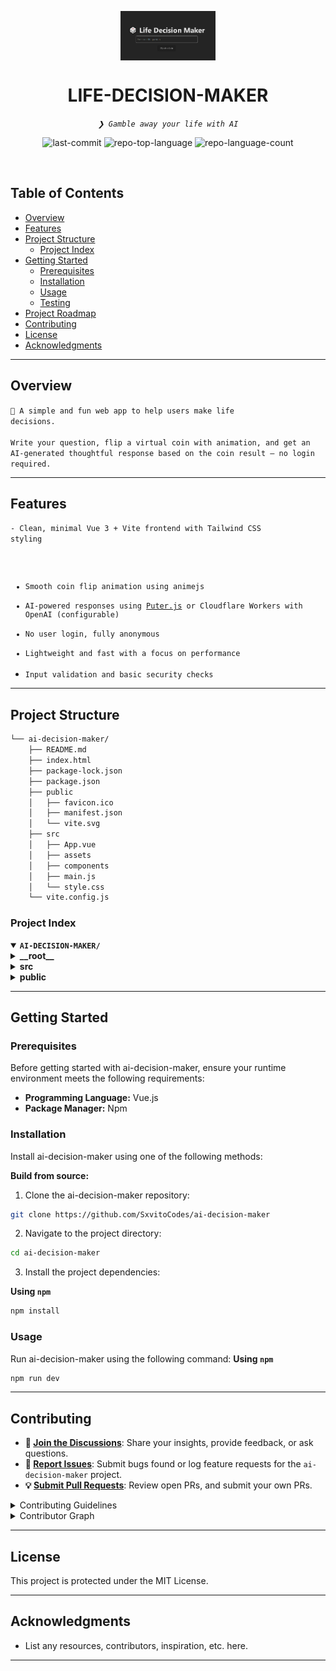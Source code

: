 <p align="center">
    <img src="public/cover.png" align="center" width="30%">
</p>
<p align="center"><h1 align="center">LIFE-DECISION-MAKER</h1></p>
<p align="center">
	<em><code>❯ Gamble away your life with AI</code></em>
</p>
<p align="center">
	<img src="https://img.shields.io/github/last-commit/SxvitoCodes/ai-decision-maker?style=default&logo=git&logoColor=white&color=0080ff" alt="last-commit">
	<img src="https://img.shields.io/github/languages/top/SxvitoCodes/ai-decision-maker?style=default&color=0080ff" alt="repo-top-language">
	<img src="https://img.shields.io/github/languages/count/SxvitoCodes/ai-decision-maker?style=default&color=0080ff" alt="repo-language-count">
</p>
<p align="center"><!-- default option, no dependency badges. -->
</p>
<p align="center">
	<!-- default option, no dependency badges. -->
</p>
<br>

##  Table of Contents

- [ Overview](#-overview)
- [ Features](#-features)
- [ Project Structure](#-project-structure)
  - [ Project Index](#-project-index)
- [ Getting Started](#-getting-started)
  - [ Prerequisites](#-prerequisites)
  - [ Installation](#-installation)
  - [ Usage](#-usage)
  - [ Testing](#-testing)
- [ Project Roadmap](#-project-roadmap)
- [ Contributing](#-contributing)
- [ License](#-license)
- [ Acknowledgments](#-acknowledgments)

---

##  Overview

<code>🎲 A simple and fun web app to help users make life decisions.  
Write your question, flip a virtual coin with animation, and get an AI-generated thoughtful response based on the coin result — no login required.</code>

---

##  Features

<code>- Clean, minimal Vue 3 + Vite frontend with Tailwind CSS styling  
- Smooth coin flip animation using animejs  
- AI-powered responses using [Puter.js](https://js.puter.com/) or Cloudflare Workers with OpenAI (configurable)  
- No user login, fully anonymous  
- Lightweight and fast with a focus on performance  
- Input validation and basic security checks</code>

---

##  Project Structure

```sh
└── ai-decision-maker/
    ├── README.md
    ├── index.html
    ├── package-lock.json
    ├── package.json
    ├── public
    │   ├── favicon.ico
    │   ├── manifest.json
    │   └── vite.svg
    ├── src
    │   ├── App.vue
    │   ├── assets
    │   ├── components
    │   ├── main.js
    │   └── style.css
    └── vite.config.js
```


###  Project Index
<details open>
	<summary><b><code>AI-DECISION-MAKER/</code></b></summary>
	<details> <!-- __root__ Submodule -->
		<summary><b>__root__</b></summary>
		<blockquote>
			<table>
			<tr>
				<td><b><a href='https://github.com/SxvitoCodes/ai-decision-maker/blob/master/package-lock.json'>package-lock.json</a></b></td>
			</tr>
			<tr>
				<td><b><a href='https://github.com/SxvitoCodes/ai-decision-maker/blob/master/vite.config.js'>vite.config.js</a></b></td>
			</tr>
			<tr>
				<td><b><a href='https://github.com/SxvitoCodes/ai-decision-maker/blob/master/package.json'>package.json</a></b></td>
			</tr>
			<tr>
				<td><b><a href='https://github.com/SxvitoCodes/ai-decision-maker/blob/master/index.html'>index.html</a></b></td>
			</tr>
			</table>
		</blockquote>
	</details>
	<details> <!-- src Submodule -->
		<summary><b>src</b></summary>
		<blockquote>
			<table>
			<tr>
				<td><b><a href='https://github.com/SxvitoCodes/ai-decision-maker/blob/master/src/style.css'>style.css</a></b></td>
			</tr>
			<tr>
				<td><b><a href='https://github.com/SxvitoCodes/ai-decision-maker/blob/master/src/main.js'>main.js</a></b></td>
			</tr>
			<tr>
				<td><b><a href='https://github.com/SxvitoCodes/ai-decision-maker/blob/master/src/App.vue'>App.vue</a></b></td>
			</tr>
			</table>
			<details>
				<summary><b>components</b></summary>
				<blockquote>
					<table>
					<tr>
						<td><b><a href='https://github.com/SxvitoCodes/ai-decision-maker/blob/master/src/components/Coin.vue'>Coin.vue</a></b></td>
					</tr>
					<tr>
						<td><b><a href='https://github.com/SxvitoCodes/ai-decision-maker/blob/master/src/components/Result.vue'>Result.vue</a></b></td>
					</tr>
					<tr>
						<td><b><a href='https://github.com/SxvitoCodes/ai-decision-maker/blob/master/src/components/InputForm.vue'>InputForm.vue</a></b></td>
					</tr>
					</table>
				</blockquote>
			</details>
		</blockquote>
	</details>
	<details> <!-- public Submodule -->
		<summary><b>public</b></summary>
		<blockquote>
			<table>
			<tr>
				<td><b><a href='https://github.com/SxvitoCodes/ai-decision-maker/blob/master/public/manifest.json'>manifest.json</a></b></td>
			</tr>
			</table>
		</blockquote>
	</details>
</details>

---
##  Getting Started

###  Prerequisites

Before getting started with ai-decision-maker, ensure your runtime environment meets the following requirements:

- **Programming Language:** Vue.js
- **Package Manager:** Npm


###  Installation

Install ai-decision-maker using one of the following methods:

**Build from source:**

1. Clone the ai-decision-maker repository:
```sh
git clone https://github.com/SxvitoCodes/ai-decision-maker
```

2. Navigate to the project directory:
```sh
cd ai-decision-maker
```

3. Install the project dependencies:


**Using `npm`** &nbsp;

```sh
npm install
```


###  Usage
Run ai-decision-maker using the following command:
**Using `npm`** &nbsp; [<img align="center" src="" />]()

```sh
npm run dev
```

---
##  Contributing

- **💬 [Join the Discussions](https://github.com/SxvitoCodes/ai-decision-maker/discussions)**: Share your insights, provide feedback, or ask questions.
- **🐛 [Report Issues](https://github.com/SxvitoCodes/ai-decision-maker/issues)**: Submit bugs found or log feature requests for the `ai-decision-maker` project.
- **💡 [Submit Pull Requests](https://github.com/SxvitoCodes/ai-decision-maker/blob/main/CONTRIBUTING.md)**: Review open PRs, and submit your own PRs.

<details closed>
<summary>Contributing Guidelines</summary>

1. **Fork the Repository**: Start by forking the project repository to your github account.
2. **Clone Locally**: Clone the forked repository to your local machine using a git client.
   ```sh
   git clone https://github.com/SxvitoCodes/ai-decision-maker
   ```
3. **Create a New Branch**: Always work on a new branch, giving it a descriptive name.
   ```sh
   git checkout -b new-feature-x
   ```
4. **Make Your Changes**: Develop and test your changes locally.
5. **Commit Your Changes**: Commit with a clear message describing your updates.
   ```sh
   git commit -m 'Implemented new feature x.'
   ```
6. **Push to github**: Push the changes to your forked repository.
   ```sh
   git push origin new-feature-x
   ```
7. **Submit a Pull Request**: Create a PR against the original project repository. Clearly describe the changes and their motivations.
8. **Review**: Once your PR is reviewed and approved, it will be merged into the main branch. Congratulations on your contribution!
</details>

<details closed>
<summary>Contributor Graph</summary>
<br>
<p align="left">
   <a href="https://github.com/SxvitoCodes/ai-decision-maker/graphs/contributors">
      <img src="https://contrib.rocks/image?repo=SxvitoCodes/ai-decision-maker">
   </a>
</p>
</details>

---

##  License

This project is protected under the MIT License.

---

##  Acknowledgments

- List any resources, contributors, inspiration, etc. here.

---